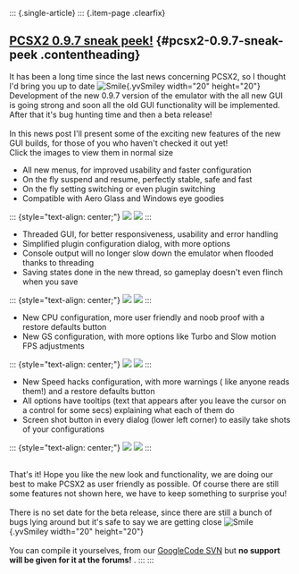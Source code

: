 ::: {.single-article}
::: {.item-page .clearfix}
## [PCSX2 0.9.7 sneak peek!](/112-pcsx2-0-9-7-sneak-peek.html) {#pcsx2-0.9.7-sneak-peek .contentheading}

It has been a long time since the last news concerning PCSX2, so I
thought I\'d bring you up to date
![Smile](https://pcsx2.net/images/stories/frontend/smilies/smile.gif){.yvSmiley
width="20" height="20"}\
Development of the new 0.9.7 version of the emulator with the all new
GUI is going strong and soon all the old GUI functionality will be
implemented. After that it\'s bug hunting time and then a beta release!\
\
In this news post I\'ll present some of the exciting new features of the
new GUI builds, for those of you who haven\'t checked it out yet!\
Click the images to view them in normal size

-   All new menus, for improved usability and faster configuration
-   On the fly suspend and resume, perfectly stable, safe and fast
-   On the fly setting switching or even plugin switching
-   Compatible with Aero Glass and Windows eye goodies

::: {style="text-align: center;"}
[![](/images/stories/frontend/0.9.7_sneak/0.9.7_7_thumb.jpg)](/images/stories/frontend/0.9.7_sneak/0.9.7_7.jpg)
[![](/images/stories/frontend/0.9.7_sneak/0.9.7_6_thumb.jpg)](/images/stories/frontend/0.9.7_sneak/0.9.7_6.jpg)
:::

-   Threaded GUI, for better responsiveness, usability and error
    handling
-   Simplified plugin configuration dialog, with more options
-   Console output will no longer slow down the emulator when flooded
    thanks to threading
-   Saving states done in the new thread, so gameplay doesn\'t even
    flinch when you save

::: {style="text-align: center;"}
[![](/images/stories/frontend/0.9.7_sneak/0.9.7_1_thumb.jpg)](/images/stories/frontend/0.9.7_sneak/0.9.7_1.jpg)
[![](/images/stories/frontend/0.9.7_sneak/0.9.7_5_thumb.jpg)](/images/stories/frontend/0.9.7_sneak/0.9.7_5.jpg)
:::

-   New CPU configuration, more user friendly and noob proof with a
    restore defaults button
-   New GS configuration, with more options like Turbo and Slow motion
    FPS adjustments

::: {style="text-align: center;"}
[![](/images/stories/frontend/0.9.7_sneak/0.9.7_2_thumb.jpg)](/images/stories/frontend/0.9.7_sneak/0.9.7_2.jpg)
[![](/images/stories/frontend/0.9.7_sneak/0.9.7_3_thumb.jpg)](/images/stories/frontend/0.9.7_sneak/0.9.7_3.jpg)
:::

-   New Speed hacks configuration, with more warnings ( like anyone
    reads them!) and a restore defaults button
-   All options have tooltips (text that appears after you leave the
    cursor on a control for some secs) explaining what each of them do
-   Screen shot button in every dialog (lower left corner) to easily
    take shots of your configurations

::: {style="text-align: center;"}
[![](/images/stories/frontend/0.9.7_sneak/0.9.7_4_thumb.jpg)](/images/stories/frontend/0.9.7_sneak/0.9.7_4.jpg)
[![](/images/stories/frontend/0.9.7_sneak/0.9.7_8_thumb.jpg)](/images/stories/frontend/0.9.7_sneak/0.9.7_8.jpg)
:::

\
That\'s it! Hope you like the new look and functionality, we are doing
our best to make PCSX2 as user friendly as possible. Of course there are
still some features not shown here, we have to keep something to
surprise you!\
\
There is no set date for the beta release, since there are still a bunch
of bugs lying around but it\'s safe to say we are getting close
![Smile](https://pcsx2.net/images/stories/frontend/smilies/smile.gif){.yvSmiley
width="20" height="20"}\
\
You can compile it yourselves, from our [GoogleCode
SVN](http://code.google.com/p/pcsx2/source/checkout) but **no support
will be given for it at the forums!** .
:::
:::
